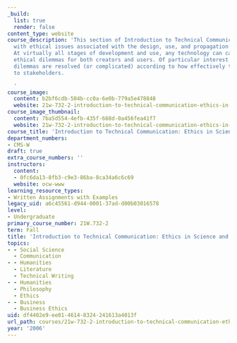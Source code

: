 ```yaml
---
_build:
  list: true
  render: false
content_type: website
course_description: 'This section of Introduction to Technical Communication deals
  with ethical issues associated with the design, use, and propagation of technology.
  At virtually all stages of development and use, any technology can carry with it
  ethical dilemmas for both creators and users. Of particular interest is how such
  dilemmas are resolved (or complicated) according to how effectively they are communicated
  to stakeholders.

  '
course_image:
  content: b2bf6cdb-504b-cc0a-6e0b-779a5e478848
  website: 21w-732-2-introduction-to-technical-communication-ethics-in-science-and-technology-fall-2006
course_image_thumbnail:
  content: 7ba5d554-4efb-435f-668d-0a456fea41f7
  website: 21w-732-2-introduction-to-technical-communication-ethics-in-science-and-technology-fall-2006
course_title: 'Introduction to Technical Communication: Ethics in Science and Technology'
department_numbers:
- CMS-W
draft: true
extra_course_numbers: ''
instructors:
  content:
  - 0fc6da13-8fb3-c9e3-86ba-8ca34a6c6c69
  website: ocw-www
learning_resource_types:
- Written Assignments with Examples
legacy_uid: a6c45561-d944-0001-37ad-d00b03016578
level:
- Undergraduate
primary_course_number: 21W.732-2
term: Fall
title: 'Introduction to Technical Communication: Ethics in Science and Technology'
topics:
- - Social Science
  - Communication
- - Humanities
  - Literature
  - Technical Writing
- - Humanities
  - Philosophy
  - Ethics
- - Business
  - Business Ethics
uid: df4402e9-ee01-4614-8324-241613a4013f
url_path: courses/21w-732-2-introduction-to-technical-communication-ethics-in-science-and-technology-fall-2006
year: '2006'
---
```

